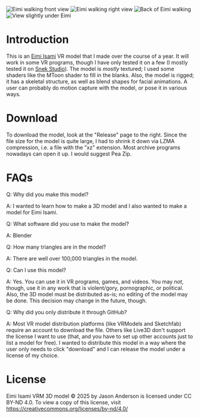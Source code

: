![Eimi walking front view](Eimi_walk1.jpg) ![Eimi walking right view](Eimi_walk2.jpg) ![Back of Eimi walking](Eimi_walk3.jpg) ![View slightly under Eimi](Eimi_walk4.jpg)

# Introduction

This is an [Eimi Isami](https://www.youtube.com/@eimiisami) VR model that I made over the course of a year. It will work in some VR programs, though I have only tested it on a few (I mostly tested it on [Snek Studio](https://snekstudio.com/)). The model is _mostly_ textured; I used some shaders like the MToon shader to fill in the blanks. Also, the model is rigged; it has a skeletal structure, as well as blend shapes for facial animations. A user can probably do motion capture with the model, or pose it in various ways.

# Download

To download the model, look at the "Release" page to the right. Since the file size for the model is quite large, I had to shrink it down via LZMA compression, i.e. a file with the "xz" extension. Most archive programs nowadays can open it up. I would suggest Pea Zip.

# FAQs

Q: Why did you make this model?

A: I wanted to learn how to make a 3D model and I also wanted to make a model for Eimi Isami.

Q: What software did you use to make the model?

A: Blender

Q: How many triangles are in the model?

A: There are well over 100,000 triangles in the model.

Q: Can I use this model?

A: Yes. You can use it in VR programs, games, and videos. You may _not_, though, use it in any work that is violent/gory, pornographic, or political. Also, the 3D model must be distributed as-is; no editing of the model may be done. This decision may change in the future, though.

Q: Why did you only distribute it through GitHub?

A: Most VR model distribution platforms (like VRModels and Sketchfab) require an account to download the file. Others like Live3D don't support the license I want to use (that, and you have to set up other accounts just to list a model for free). I wanted to distribute this model in a way where the user only needs to click "download" and I can release the model under a license of my choice.

# License

Eimi Isami VRM 3D model © 2025 by Jason Anderson is licensed under CC BY-ND 4.0. To view a copy of this license, visit https://creativecommons.org/licenses/by-nd/4.0/
